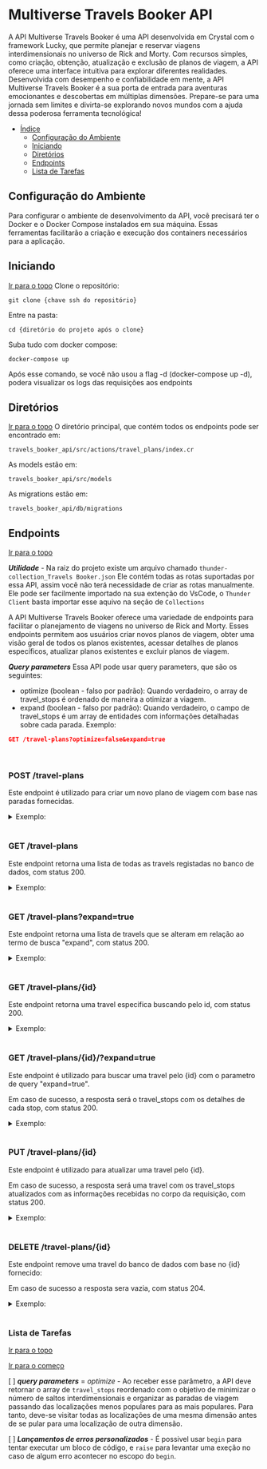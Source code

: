 # Multiverse Travels Booker API

A API Multiverse Travels Booker é uma API desenvolvida em Crystal com o framework Lucky, que permite planejar e reservar viagens interdimensionais no universo de Rick and Morty. Com recursos simples, como criação, obtenção, atualização e exclusão de planos de viagem, a API oferece uma interface intuitiva para explorar diferentes realidades. Desenvolvida com desempenho e confiabilidade em mente, a API Multiverse Travels Booker é a sua porta de entrada para aventuras emocionantes e descobertas em múltiplas dimensões. Prepare-se para uma jornada sem limites e divirta-se explorando novos mundos com a ajuda dessa poderosa ferramenta tecnológica!

* [Índice](#multiverse-travels-booker-api)
  * [Configuração do Ambiente](#configuração-do-ambiente)
  * [Iniciando](#iniciando)
  * [Diretórios](#diretórios)
  * [Endpoints](#endpoints)
  * [Lista de Tarefas](#lista-de-tarefas)

## Configuração do Ambiente
Para configurar o ambiente de desenvolvimento da API, você precisará ter o Docker e o Docker Compose instalados em sua máquina. Essas ferramentas facilitarão a criação e execução dos containers necessários para a aplicação.

## Iniciando
[Ir para o topo](#multiverse-travels-booker-api)
Clone o repositório:
```
git clone {chave ssh do repositório}
```
Entre na pasta:
```
cd {diretório do projeto após o clone}
```
Suba tudo com docker compose:
```
docker-compose up
```
Após esse comando, se você não usou a flag -d (docker-compose up -d), podera visualizar os logs das requisições aos endpoints

## Diretórios
[Ir para o topo](#iniciando)
O diretório principal, que contém todos os endpoints pode ser encontrado em:
```
travels_booker_api/src/actions/travel_plans/index.cr
```
As models estão em:
```
travels_booker_api/src/models
```
As migrations estão em:
```
travels_booker_api/db/migrations
```



## Endpoints 
[Ir para o topo](#diretórios)

***Utilidade*** -
  Na raiz do projeto existe um arquivo chamado `thunder-collection_Travels Booker.json`
  Ele contém todas as rotas suportadas por essa API, assim você não terá necessidade de criar as rotas manualmente. 
  Ele pode ser facilmente importado na sua extenção do VsCode, o `Thunder Client` basta importar esse aquivo na seção de `Collections`
<br>

A API Multiverse Travels Booker oferece uma variedade de endpoints para facilitar o planejamento de viagens no universo de Rick and Morty. Esses endpoints permitem aos usuários criar novos planos de viagem, obter uma visão geral de todos os planos existentes, acessar detalhes de planos específicos, atualizar planos existentes e excluir planos de viagem. 

***Query parameters***
  Essa API pode usar query parameters, que são os seguintes:
  - optimize (boolean - falso por padrão): Quando verdadeiro, o array de travel_stops é ordenado de maneira a otimizar a viagem.
  - expand (boolean - falso por padrão): Quando verdadeiro, o campo de travel_stops é um array de entidades com informações detalhadas sobre cada parada.
  Exemplo:
  ```json
  GET /travel-plans?optimize=false&expand=true
  ```
<br>

### POST /travel-plans

Este endpoint é utilizado para criar um novo plano de viagem com base nas paradas fornecidas.

<details>
    <summary>Exemplo:</summary><br />

```
/travel-plans
```

Corpo da Requisição:
```json
{
  "travel_stops": [1, 2]
}
```
Resposta:

Em caso de sucesso, a resposta será um objeto contendo o id, e travel_stops com um array de inteiros referente aos stops fornecidos no body, e status 200:
```json
{
  "id": 1,
  "travel_stops": [1, 2]
}
```
</details>

<br>

### GET /travel-plans

Este endpoint retorna uma lista de todas as travels registadas no banco de dados, com status 200.
<details>
    <summary>Exemplo:</summary><br />

```
/travel-plans
```

Resposta:

```json
[
  {
    "id": 1,
    "travel_stops": [1,2]
  },
  {
    "id": 2,
    "travel_stops": [3,4]
  }
]
```
</details>

<br>

### GET /travel-plans?expand=true

Este endpoint retorna uma lista de travels que se alteram em relação ao termo de busca "expand", com status 200.
<details>
    <summary>Exemplo:</summary><br />

```
/travel-plans?expand=true
```
Em caso da requisição receber um parametro query /travel-plans?expand=true, a resposta sera um array com id, e travel_stops com os detalhes de cada stop fornecido no body:

Resposta:

```json
[
  {
    "id": 1,
    "travel_stops": [
      {
        "id": 1,
        "name": "Earth (C-137)",
        "dimension": "Dimension C-137",
        "type": "Planet"
      },
      {
        "id": 2,
        "name": "Abadango",
        "dimension": "unknown",
        "type": "Cluster"
      }
    ]
  },
  {
    "id": 2,
    "travel_stops": [
      {
        "id": 3,
        "name": "Citadel of Ricks",
        "dimension": "unknown",
        "type": "Space station"
      },
      {
        "id": 4,
        "name": "Worldender's lair",
        "dimension": "unknown",
        "type": "Planet"
      }
    ]
  }
]
```
</details>

<br>

### GET /travel-plans/{id}

Este endpoint retorna uma travel especifica buscando pelo id, com status 200.
<details>
    <summary>Exemplo:</summary><br />

```
/travel-plans/1
```

Resposta:

```json
{
    "id": 1,
    "travel_stops": [1, 2]
}
```
</details>

<br>

### GET /travel-plans/{id}/?expand=true

Este endpoint é utilizado para buscar uma travel pelo {id} com o parametro de query "expand=true".

Em caso de sucesso, a resposta será o travel_stops com os detalhes de cada stop, com status 200.

<details>
    <summary>Exemplo:</summary><br />

```
/travel-plans/1/?expand=true
```
Resposta:

```json
{
  "id": 1,
  "travel_stops": [
    {
      "id": 1,
      "name": "Earth (C-137)",
      "dimension": "Dimension C-137",
      "type": "Planet"
    },
    {
      "id": 2,
      "name": "Abadango",
      "dimension": "unknown",
      "type": "Cluster"
    }
  ]
}
```

</details>

<br>

### PUT /travel-plans/{id}

Este endpoint é utilizado para atualizar uma travel pelo {id}.

Em caso de sucesso, a resposta será uma travel com os travel_stops atualizados com as informações recebidas no corpo da requisição, com status 200.

<details>
    <summary>Exemplo:</summary><br />

```
/travel-plans/1
```
Corpo da requisição:

```json
{
  "travel_stops": [5,6]
}
```
Resposta:

```json
{
  "id": 1,
  "travel_stops": [5,6]
}
```

</details>

<br>

### DELETE /travel-plans/{id}
Este endpoint remove uma travel do banco de dados com base no {id} fornecido:

Em caso de sucesso a resposta sera vazia, com status 204.

<details>
    <summary>Exemplo:</summary><br />

```
/travel-plans/1
```

Resposta:

```json

```
</details>

<br>

### Lista de Tarefas 

[Ir para o topo](#endpoints)

[Ir para o começo](#multiverse-travels-booker-api)
<br>

[ ] ***_query parameters_*** = *optimize* -
Ao receber esse parâmetro, a API deve retornar o array de `travel_stops` reordenado com o objetivo de minimizar o número de saltos interdimensionais e organizar as paradas de viagem passando das localizações menos populares para as mais populares. Para tanto, deve-se visitar todas as localizações de uma mesma dimensão antes de se pular para uma localização de outra dimensão.
<br>

[ ] ***Lançamentos de erros personalizados*** -
É possivel usar `begin` para tentar executar um bloco de código, e `raise` para levantar uma exeção no caso de algum erro acontecer no escopo do `begin`.
